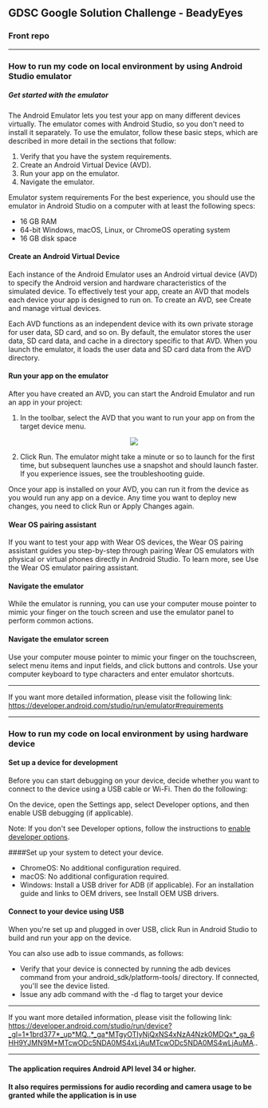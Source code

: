 ## GDSC Google Solution Challenge - BeadyEyes
### Front repo
---
### How to run my code on local environment by using Android Studio emulator

##### Get started with the emulator
The Android Emulator lets you test your app on many different devices virtually. The emulator comes with Android Studio, so you don't need to install it separately. To use the emulator, follow these basic steps, which are described in more detail in the sections that follow:

1. Verify that you have the system requirements.
2. Create an Android Virtual Device (AVD).
3. Run your app on the emulator.
4. Navigate the emulator.

Emulator system requirements
For the best experience, you should use the emulator in Android Studio on a computer with at least the following specs:

- 16 GB RAM
- 64-bit Windows, macOS, Linux, or ChromeOS operating system
- 16 GB disk space

#### Create an Android Virtual Device
Each instance of the Android Emulator uses an Android virtual device (AVD) to specify the Android version and hardware characteristics of the simulated device. To effectively test your app, create an AVD that models each device your app is designed to run on. To create an AVD, see Create and manage virtual devices.

Each AVD functions as an independent device with its own private storage for user data, SD card, and so on. By default, the emulator stores the user data, SD card data, and cache in a directory specific to that AVD. When you launch the emulator, it loads the user data and SD card data from the AVD directory.

#### Run your app on the emulator
After you have created an AVD, you can start the Android Emulator and run an app in your project:

1. In the toolbar, select the AVD that you want to run your app on from the target device menu.
<p align="center"><img src="https://github.com/GDSC-Solution-Challenge-Team-4/BeadyEyes-AOS/assets/127933902/8e331e2e-09db-4589-8d3b-041bec802db0"></p>

2. Click Run. The emulator might take a minute or so to launch for the first time, but subsequent launches use a snapshot and should launch faster. If you experience issues, see the troubleshooting guide.

Once your app is installed on your AVD, you can run it from the device as you would run any app on a device. Any time you want to deploy new changes, you need to click Run or Apply Changes again.

#### Wear OS pairing assistant
If you want to test your app with Wear OS devices, the Wear OS pairing assistant guides you step-by-step through pairing Wear OS emulators with physical or virtual phones directly in Android Studio. To learn more, see Use the Wear OS emulator pairing assistant.

#### Navigate the emulator
While the emulator is running, you can use your computer mouse pointer to mimic your finger on the touch screen and use the emulator panel to perform common actions.

#### Navigate the emulator screen
Use your computer mouse pointer to mimic your finger on the touchscreen, select menu items and input fields, and click buttons and controls. Use your computer keyboard to type characters and enter emulator shortcuts.

---
If you want more detailed information, please visit the following link: https://developer.android.com/studio/run/emulator#requirements

---

### How to run my code on local environment by using hardware device 

#### Set up a device for development
Before you can start debugging on your device, decide whether you want to connect to the device using a USB cable or Wi-Fi. Then do the following:

On the device, open the Settings app, select Developer options, and then enable USB debugging (if applicable).

Note: If you don't see Developer options, follow the instructions to [enable developer options](https://developer.android.com/studio/run/device?_gl=1*1brd377*_up*MQ..*_ga*MTgyOTIyNjQxNS4xNzA4Nzk0MDQx*_ga_6HH9YJMN9M*MTcwODc5NDA0MS4xLjAuMTcwODc5NDA0MS4wLjAuMA..).

####Set up your system to detect your device.

- ChromeOS: No additional configuration required.
- macOS: No additional configuration required.
- Windows: Install a USB driver for ADB (if applicable). For an installation guide and links to OEM drivers, see Install OEM USB drivers.

#### Connect to your device using USB
When you're set up and plugged in over USB, click Run  in Android Studio to build and run your app on the device.

You can also use adb to issue commands, as follows:

- Verify that your device is connected by running the adb devices command from your android_sdk/platform-tools/ directory. If connected, you'll see the device listed.
- Issue any adb command with the -d flag to target your device

---
If you want more detailed information, please visit the following link: 
https://developer.android.com/studio/run/device?_gl=1*1brd377*_up*MQ..*_ga*MTgyOTIyNjQxNS4xNzA4Nzk0MDQx*_ga_6HH9YJMN9M*MTcwODc5NDA0MS4xLjAuMTcwODc5NDA0MS4wLjAuMA..

---

#### The application requires Android API level 34 or higher. 
#### It also requires permissions for audio recording and camera usage to be granted while the application is in use

